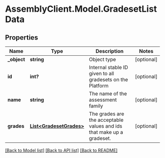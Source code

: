 # AssemblyClient.Model.GradesetListData
## Properties

Name | Type | Description | Notes
------------ | ------------- | ------------- | -------------
**_object** | **string** | Object type | [optional] 
**id** | **int?** | Internal stable ID given to all gradesets on the Platform | [optional] 
**name** | **string** | The name of the assessment family | [optional] 
**grades** | [**List&lt;GradesetGrades&gt;**](GradesetGrades.md) | The grades are the acceptable values and ids that make up a gradeset. | [optional] 

[[Back to Model list]](../README.md#documentation-for-models) [[Back to API list]](../README.md#documentation-for-api-endpoints) [[Back to README]](../README.md)

